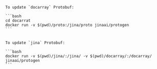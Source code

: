 ````{tip}
To update `docarray` Protobuf:

```bash
cd docarrat
docker run -v $(pwd)/proto:/jina/proto jinaai/protogen
```


To update `jina` Protobuf:

```bash
docker run -v $(pwd)/jina/:/jina/ -v $(pwd)/docarray/:/docarray/ jinaai/protogen
```

````

```{include} docs.md
```